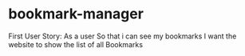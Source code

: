# bookmark-manager

First User Story:
As a user
So that i can see my bookmarks 
I want the website to show the list of all Bookmarks
